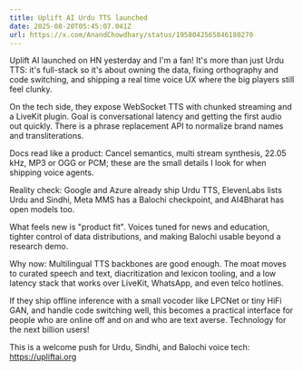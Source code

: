```yaml
---
title: Uplift AI Urdu TTS launched
date: 2025-08-20T05:45:07.041Z
url: https://x.com/AnandChowdhary/status/1958042565846180270
---
```


Uplift AI launched on HN yesterday and I'm a fan! It's more than just Urdu TTS: it's full-stack so it's about owning the data, fixing orthography and code switching, and shipping a real time voice UX where the big players still feel clunky.  
  
On the tech side, they expose WebSocket TTS with chunked streaming and a LiveKit plugin. Goal is conversational latency and getting the first audio out quickly. There is a phrase replacement API to normalize brand names and transliterations.  
  
Docs read like a product: Cancel semantics, multi stream synthesis, 22.05 kHz, MP3 or OGG or PCM; these are the small details I look for when shipping voice agents.  
  
Reality check: Google and Azure already ship Urdu TTS, ElevenLabs lists Urdu and Sindhi, Meta MMS has a Balochi checkpoint, and AI4Bharat has open models too.  
  
What feels new is "product fit". Voices tuned for news and education, tighter control of data distributions, and making Balochi usable beyond a research demo.  
  
Why now: Multilingual TTS backbones are good enough. The moat moves to curated speech and text, diacritization and lexicon tooling, and a low latency stack that works over LiveKit, WhatsApp, and even telco hotlines.  
  
If they ship offline inference with a small vocoder like LPCNet or tiny HiFi GAN, and handle code switching well, this becomes a practical interface for people who are online off and on and who are text averse. Technology for the next billion users!  
  
This is a welcome push for Urdu, Sindhi, and Balochi voice tech:   
<https://upliftai.org>

